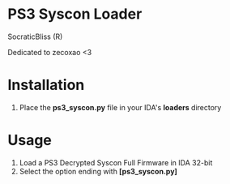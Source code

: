 # PS3 Syscon Loader

SocraticBliss (R)

Dedicated to zecoxao <3

# Installation
1) Place the **ps3_syscon.py** file in your IDA's **loaders** directory

# Usage
1) Load a PS3 Decrypted Syscon Full Firmware in IDA 32-bit
2) Select the option ending with **[ps3_syscon.py]**
